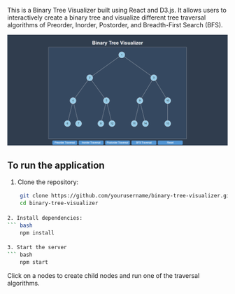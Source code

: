 This is a Binary Tree Visualizer built using React and D3.js. It allows users to interactively create a binary tree and visualize different tree traversal algorithms of Preorder, Inorder, Postorder, and Breadth-First Search (BFS).

![alt text](image.png)

## To run the application

1. Clone the repository:
``` bash
    git clone https://github.com/yourusername/binary-tree-visualizer.git
    cd binary-tree-visualizer

2. Install dependencies:
``` bash
    npm install

3. Start the server
``` bash
    npm start
```

Click on a nodes to create child nodes and run one of the  traversal algorithms.
